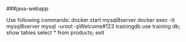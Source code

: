 ###java-webapp

Use following commands:
docker start mysql8server
docker exec -it mysql8server mysql -uroot -pWelcome#123 trainingdb
use training db;
show tables
select * from products;
exit
